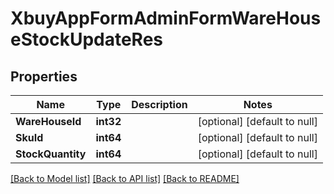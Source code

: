 # XbuyAppFormAdminFormWareHouseStockUpdateRes

## Properties
Name | Type | Description | Notes
------------ | ------------- | ------------- | -------------
**WareHouseId** | **int32** |  | [optional] [default to null]
**SkuId** | **int64** |  | [optional] [default to null]
**StockQuantity** | **int64** |  | [optional] [default to null]

[[Back to Model list]](../README.md#documentation-for-models) [[Back to API list]](../README.md#documentation-for-api-endpoints) [[Back to README]](../README.md)

